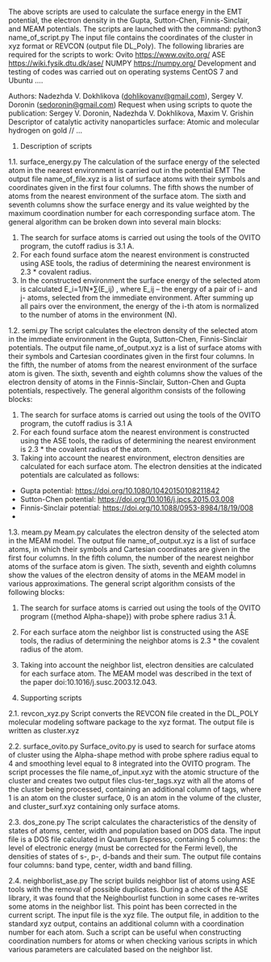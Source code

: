 The above scripts are used to calculate the surface energy in the EMT potential, the electron density in the Gupta, Sutton-Chen, Finnis-Sinclair, and MEAM potentials.
The scripts are launched with the command:
python3 name_of_script.py
The input file contains the coordinates of the cluster in xyz format or REVCON (output file DL_Poly).
The following libraries are required for the scripts to work:
Ovito https://www.ovito.org/
ASE https://wiki.fysik.dtu.dk/ase/
NUMPY https://numpy.org/
Development and testing of codes was carried out on operating systems CentOS 7 and Ubuntu …. 

Authors: Nadezhda V. Dokhlikova (dohlikovanv@gmail.com), Sergey V. Doronin (sedoronin@gmail.com)
Request when using scripts to quote the publication:
Sergey V. Doronin, Nadezhda V. Dokhlikova, Maxim V. Grishin Descriptor of catalytic activity nanoparticles surface: Atomic and molecular hydrogen on gold // …

1. Description of scripts

1.1. surface_energy.py
The calculation of the surface energy of the selected atom in the nearest environment is carried out in the potential EMT
The output file name_of_file.xyz is a list of surface atoms with their symbols and coordinates given in the first four columns. The fifth shows the number of atoms from the nearest environment of the surface atom. The sixth and seventh columns show the surface energy and its value weighted by the maximum coordination number for each corresponding surface atom.
The general algorithm can be broken down into several main blocks:
1) The search for surface atoms is carried out using the tools of the OVITO program, the cutoff radius is 3.1 A.
2) For each found surface atom the nearest environment is constructed using ASE tools, the radius of determining the nearest environment is 2.3 * covalent radius.
3) In the constructed environment the surface energy of the selected atom is calculated
E_i=1/N*∑(E_ij) , where E_ij – the energy of a pair of i- and j- atoms, selected from the immediate environment. After summing up all pairs over the environment, the energy of the i-th atom is normalized to the number of atoms in the environment (N).

1.2. semi.py
The script calculates the electron density of the selected atom in the immediate environment in the Gupta, Sutton-Chen, Finnis-Sinclair potentials.
The output file name_of_output.xyz is a list of surface atoms with their symbols and Cartesian coordinates given in the first four columns. In the fifth, the number of atoms from the nearest environment of the surface atom is given. The sixth, seventh and eighth columns show the values of the electron density of atoms in the Finnis-Sinclair, Sutton-Chen and Gupta potentials, respectively.
The general algorithm consists of the following blocks:
1. The search for surface atoms is carried out using the tools of the OVITO program, the cutoff radius is 3.1 A
2. For each found surface atom the nearest environment is constructed using the ASE tools, the radius of determining the nearest environment is 2.3 * the covalent radius of the atom.
3. Taking into account the nearest environment, electron densities are calculated for each surface atom.
The electron densities at the indicated potentials are calculated as follows:
- Gupta potential: https://doi.org/10.1080/10420150108211842
- Sutton-Chen potential: https://doi.org/10.1016/j.jpcs.2015.03.008
- Finnis-Sinclair potential: https://doi.org/10.1088/0953-8984/18/19/008
- 
1.3. meam.py
Meam.py calculates the electron density of the selected atom in the MEAM model.
The output file name_of_output.xyz is a list of surface atoms, in which their symbols and Cartesian coordinates are given in the first four columns. In the fifth column, the number of the nearest neighbor atoms of the surface atom is given. The sixth, seventh and eighth columns show the values of the electron density of atoms in the MEAM model in various approximations.
The general script algorithm consists of the following blocks:
1. The search for surface atoms is carried out using the tools of the OVITO program ({method Alpha-shape}) with probe sphere radius 3.1 Å.
2. For each surface atom the neighbor list is constructed using the ASE tools, the radius of determining the neighbor atoms is 2.3 * the covalent radius of the atom.
3. Taking into account the neighbor list, electron densities are calculated for each surface atom.
The MEAM model was described in the text of the paper doi:10.1016/j.susc.2003.12.043.


2. Supporting scripts

2.1. revcon_xyz.py
Script converts the REVCON file created in the DL_POLY molecular modeling software package to the xyz format. The output file is written as cluster.xyz

2.2. surface_ovito.py
Surface_ovito.py is used to search for surface atoms of cluster using the Alpha-shape method with probe sphere radius equal to 4 and smoothing level equal to 8 integrated into the OVITO program. The script processes the file name_of_input.xyz with the atomic structure of the cluster and creates two output files clus-ter_tags.xyz with all the atoms of the cluster being processed, containing an additional column of tags, where 1 is an atom on the cluster surface, 0 is an atom in the volume of the cluster, and cluster_surf.xyz containing only surface atoms.

2.3. dos_zone.py
The script calculates the characteristics of the density of states of atoms, center, width and population based on DOS data.
The input file is a DOS file calculated in Quantum Espresso, containing 5 columns: the level of electronic energy (must be corrected for the Fermi level), the densities of states of s-, p-, d-bands and their sum. The output file contains four columns: band type, center, width and band filling.

2.4. neighborlist_ase.py
The script builds neighbor list of atoms using ASE tools with the removal of possible duplicates. During a check of the ASE library, it was found that the Neighbourlist function in some cases re-writes some atoms in the neighbor list. This point has been corrected in the current script.
The input file is the xyz file. The output file, in addition to the standard xyz output, contains an additional column with a coordination number for each atom. Such a script can be useful when constructing coordination numbers for atoms or when checking various scripts in which various parameters are calculated based on the neighbor list.

